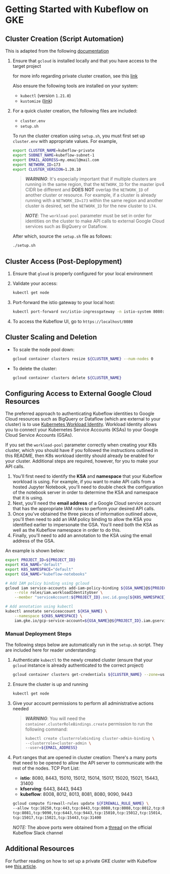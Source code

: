 # Getting Started with Kubeflow on GKE


## Cluster Creation (Script Automation)
This is adapted from the following [documentation](https://zero-to-jupyterhub.readthedocs.io/en/latest/kubernetes/google/step-zero-gcp.html)

1. Ensure that `gcloud` is installed locally and that you have access to the target project

    for more info regarding private cluster creation, see this [link](https://cloud.google.com/kubernetes-engine/docs/how-to/private-clusters)

    Also ensure the following tools are installed on your system:    
    * `kubectl` (version `1.21.0`)
    * `kustomize` ([link](https://weaveworks-gitops.awsworkshop.io/20_weaveworks_prerequisites/15_install_kustomize.html))

2. For a quick cluster creation, the following files are included:

   * `cluster.env`
   * `setup.sh`

   To run the cluster creation using `setup.sh`, you must first set up `cluster.env` with appropriate values. For example,

   ```bash
   export CLUSTER_NAME=kubeflow-private
   export SUBNET_NAME=kubeflow-subnet-1
   export EMAIL_ADDRESS=my.email@mail.com
   export NETWORK_ID=173
   export CLUSTER_VERSION=1.20.10
   ```

    > ***WARNING***: It's especially important that if multiple clusters are running in the same region, that the `NETWORK_ID` for the master ipv4 CIDR be different and **DOES NOT** overlap the `NETWORK_ID` of another cluster or resource. For example, if a cluster is already running with a `NETWORK_ID=173` within the same region and another cluster is desired, set the `NETWORK_ID` for the new cluster to `174`.
 
    > ***NOTE***: The `workload-pool` parameter must be set in order for identities on the cluster to make API calls to external Google Cloud
    services such as BigQuery or Dataflow.

   After which, source the `setup.sh` file as follows:
   ```bash
   ./setup.sh
   ```


## Cluster Access (Post-Deplopyment)
1. Ensure that `gloud` is properly configured for your local environment

2. Validate your access:
    ```bash
    kubectl get node
    ```

3. Port-forward the istio gateway to your local host:
    ```bash
    kubectl port-forward svc/istio-ingressgateway -n istio-system 8080:80
    ```

4. To access the Kubeflow UI, go to `https://localhost/8080`


## Cluster Scaling and Deletion
* To scale the node pool down:
    ```bash
    gcloud container clusters resize ${CLUSTER_NAME} --num-nodes 0
    ```

* To delete the cluster:
    ```bash
    gcloud container clusters delete ${CLUSTER_NAME}
    ```


## Configuring Access to External Google Cloud Resources
The preferred approach to authenticating Kubeflow identities to Google Cloud resources such as BigQuery or Dataflow (which are external to your cluster) is to use [Kubernetes Workload Identity](https://cloud.google.com/kubernetes-engine/docs/how-to/workload-identity). Workload Identity allows you to connect your Kubernetes Service Accounts (KSAs) to your Google Cloud Service Accounts (GSAs).

If you set the `workload-pool` parameter correctly when creating your K8s cluster, which you should have if you followed the instructions outlined in this README, then K8s workload identity should already be enabled for your cluster. Additional steps are required, however, for you to make your API calls.

1. You'll first need to identify the **KSA** and **namespace** that your Kubeflow workload is using. For example, if you want to make API calls from a hosted Jupyter Notebook, you'll need to double check the configuration of the notebook server in order to determine the KSA and namespace that it is using.
1. Next, you'll need the **email address** of a Google Cloud service account that has the appropriate IAM roles to perform your desired API calls.
1. Once you've obtained the three pieces of information outlined above, you'll then need to add an IAM policy binding to allow the KSA you identified earlier to impersonate the GSA. You'll need both the KSA as well as the Kubeflow namespace in order to do this.
1. Finally, you'll need to add an annotation to the KSA using the email address of the GSA.

An example is shown below:
```bash
export PROJECT_ID=${PROJECT_ID}
export KSA_NAME="default"
export K8S_NAMESPACE="default"
export GSA_NAME="kubeflow-notebooks"

# Add IAM policy binding using gcloud
gcloud iam service-accounts add-iam-policy-binding ${GSA_NAME}@${PROJECT_ID}.iam.gserviceaccount.com \
    --role roles/iam.workloadIdentityUser \
    --member "serviceAccount:${PROJECT_ID}.svc.id.goog[${K8S_NAMESPACE}/${KSA_NAME}]"

# Add annotation using kubectl
kubectl annotate serviceaccount ${KSA_NAME} \
    --namespace ${K8S_NAMESPACE} \
    iam.gke.io/gcp-service-account=${GSA_NAME}@${PROJECT_ID}.iam.gserviceaccount.com
```

### Manual Deployment Steps
The following steps below are automatically run in the `setup.sh` script. They are included here for reader understanding:  

1. Authenticate `kubectl` to the newly created cluster (ensure that your `gcloud` instance is already authenticated to the correct project)
    ```bash
    gcloud container clusters get-credentials ${CLUSTER_NAME} --zone=us-central1-c
    ```

2. Ensure the cluster is up and running
    ```bash
    kubectl get node
    ```

3.  Give your account permissions to perform all administrative actions needed
    
    > ***WARNING***: You will need the `container.clusterRoleBindings.create` permission to run the following command:
    > ```bash
    > kubectl create clusterrolebinding cluster-admin-binding \
    > --clusterrole=cluster-admin \
    > --user=${EMAIL_ADDRESS}
    > ```
    >

4. Port ranges that are opened in cluster creation:
    There's a many ports that need to be opened to allow the API server to communicate with the rest of the nodes. TCP Port List:
    * **istio**: 8080, 8443, 15010, 15012, 15014, 15017, 15020, 15021, 15443, 31400
    * **kfserving**: 6443, 8443, 9443
    * **kubeflow**: 8008, 8012, 8013, 8081, 8080, 9090, 9443

    ```bash
    gcloud compute firewall-rules update ${FIREWALL_RULE_NAME} \ 
    --allow tcp:10250,tcp:443,tcp:8443,tcp:8080,tcp:8008,tcp:8012,tcp:8013, \
    tcp:8081,tcp:9090,tcp:6443,tcp:9443,tcp:15010,tcp:15012,tcp:15014, \
    tcp:15017,tcp:15021,tcp:15443,tcp:31400
    ```

    *NOTE:* The above ports were obtained from a [thread](https://kubeflow.slack.com/archives/C7REE0ETX/p1632303621195500?thread_ts=1631168126.095600&cid=C7REE0ETX) on the official Kubeflow Slack channel


## Additional Resources
For further reading on how to set up a private GKE cluster with Kubeflow see [this article](https://medium.com/dkatalis/installing-kubeflow-1-3-on-an-existing-and-private-gke-cluster-895283d49ed1).